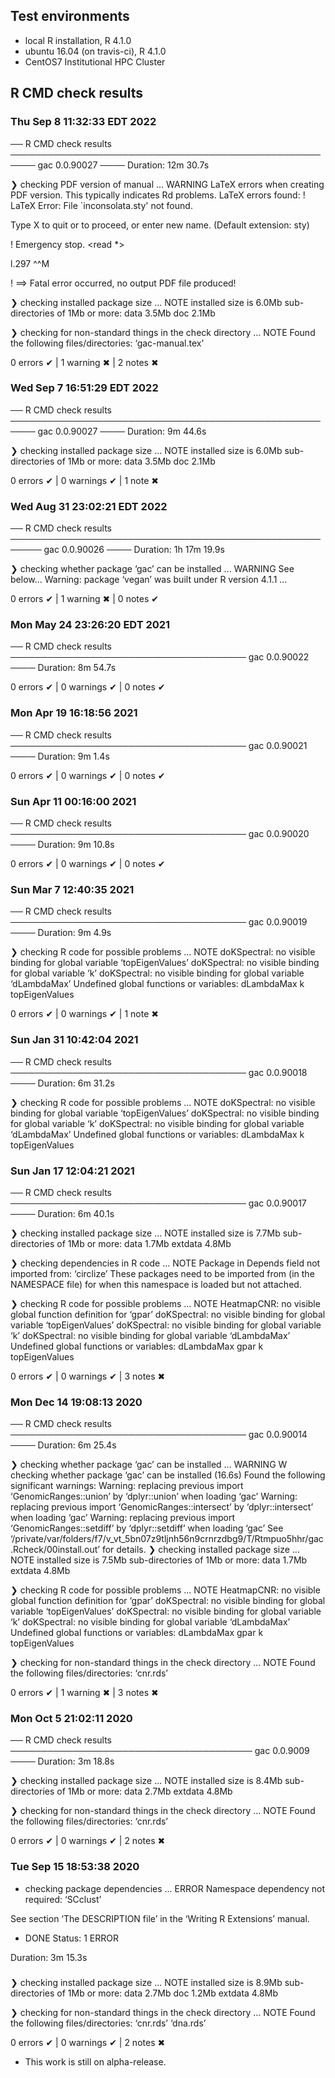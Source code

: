 ## Test environments
* local R installation, R 4.1.0
* ubuntu 16.04 (on travis-ci), R 4.1.0
* CentOS7 Institutional HPC Cluster


## R CMD check results
### Thu Sep  8 11:32:33 EDT 2022
── R CMD check results ────────────────────────────────────────────────────── gac 0.0.90027 ────
Duration: 12m 30.7s

❯ checking PDF version of manual ... WARNING
  LaTeX errors when creating PDF version.
  This typically indicates Rd problems.
  LaTeX errors found:
  ! LaTeX Error: File `inconsolata.sty' not found.
  
  Type X to quit or <RETURN> to proceed,
  or enter new name. (Default extension: sty)
  
  ! Emergency stop.
  <read *> 
           
  l.297 ^^M
           
  !  ==> Fatal error occurred, no output PDF file produced!

❯ checking installed package size ... NOTE
    installed size is  6.0Mb
    sub-directories of 1Mb or more:
      data   3.5Mb
      doc    2.1Mb

❯ checking for non-standard things in the check directory ... NOTE
  Found the following files/directories:
    ‘gac-manual.tex’

0 errors ✔ | 1 warning ✖ | 2 notes ✖


### Wed Sep  7 16:51:29 EDT 2022
── R CMD check results ────────────────────────────────────────────────────── gac 0.0.90027 ────
Duration: 9m 44.6s

❯ checking installed package size ... NOTE
    installed size is  6.0Mb
    sub-directories of 1Mb or more:
      data   3.5Mb
      doc    2.1Mb

0 errors ✔ | 0 warnings ✔ | 1 note ✖

### Wed Aug 31 23:02:21 EDT 2022
── R CMD check results ─────────────────────────────────────────────────────── gac 0.0.90026 ────
Duration: 1h 17m 19.9s

❯ checking whether package ‘gac’ can be installed ... WARNING
  See below...
     Warning: package ‘vegan’ was built under R version 4.1.1
	 ...

0 errors ✔ | 1 warning ✖ | 0 notes ✔

### Mon May 24 23:26:20 EDT 2021
── R CMD check results ────────────────────────────────────── gac 0.0.90022 ────
Duration: 8m 54.7s

0 errors ✔ | 0 warnings ✔ | 0 notes ✔


### Mon Apr 19 16:18:56 2021
── R CMD check results ────────────────────────────────────── gac 0.0.90021 ────
Duration: 9m 1.4s

0 errors ✔ | 0 warnings ✔ | 0 notes ✔

### Sun Apr 11 00:16:00 2021 
── R CMD check results ────────────────────────────────────── gac 0.0.90020 ────
Duration: 9m 10.8s

0 errors ✔ | 0 warnings ✔ | 0 notes ✔

### Sun Mar  7 12:40:35 2021
── R CMD check results ────────────────────────────────────── gac 0.0.90019 ────
Duration: 9m 4.9s

❯ checking R code for possible problems ... NOTE
  doKSpectral: no visible binding for global variable ‘topEigenValues’
  doKSpectral: no visible binding for global variable ‘k’
  doKSpectral: no visible binding for global variable ‘dLambdaMax’
  Undefined global functions or variables:
    dLambdaMax k topEigenValues

0 errors ✔ | 0 warnings ✔ | 1 note ✖


### Sun Jan 31 10:42:04 2021 
── R CMD check results ────────────────────────────────────── gac 0.0.90018 ────
Duration: 6m 31.2s

❯ checking R code for possible problems ... NOTE
  doKSpectral: no visible binding for global variable ‘topEigenValues’
  doKSpectral: no visible binding for global variable ‘k’
  doKSpectral: no visible binding for global variable ‘dLambdaMax’
  Undefined global functions or variables:
    dLambdaMax k topEigenValues

### Sun Jan 17 12:04:21 2021
── R CMD check results ────────────────────────────────────── gac 0.0.90017 ────
Duration: 6m 40.1s

❯ checking installed package size ... NOTE
    installed size is  7.7Mb
    sub-directories of 1Mb or more:
      data      1.7Mb
      extdata   4.8Mb

❯ checking dependencies in R code ... NOTE
  Package in Depends field not imported from: ‘circlize’
    These packages need to be imported from (in the NAMESPACE file)
    for when this namespace is loaded but not attached.

❯ checking R code for possible problems ... NOTE
  HeatmapCNR: no visible global function definition for ‘gpar’
  doKSpectral: no visible binding for global variable ‘topEigenValues’
  doKSpectral: no visible binding for global variable ‘k’
  doKSpectral: no visible binding for global variable ‘dLambdaMax’
  Undefined global functions or variables:
    dLambdaMax gpar k topEigenValues

0 errors ✔ | 0 warnings ✔ | 3 notes ✖

###  Mon Dec 14 19:08:13 2020
── R CMD check results ────────────────────────────────────── gac 0.0.90014 ────
Duration: 6m 25.4s

❯ checking whether package ‘gac’ can be installed ... WARNING
W  checking whether package ‘gac’ can be installed (16.6s)
   Found the following significant warnings:
     Warning: replacing previous import ‘GenomicRanges::union’ by ‘dplyr::union’ when loading ‘gac’
     Warning: replacing previous import ‘GenomicRanges::intersect’ by ‘dplyr::intersect’ when loading ‘gac’
     Warning: replacing previous import ‘GenomicRanges::setdiff’ by ‘dplyr::setdiff’ when loading ‘gac’
   See ‘/private/var/folders/f7/v_vt_5bn07z9tljnh56n9crnrzdbg9/T/Rtmpuo5hhr/gac.Rcheck/00install.out’ for details.
❯ checking installed package size ... NOTE
    installed size is  7.5Mb
    sub-directories of 1Mb or more:
      data      1.7Mb
      extdata   4.8Mb

❯ checking R code for possible problems ... NOTE
  HeatmapCNR: no visible global function definition for ‘gpar’
  doKSpectral: no visible binding for global variable ‘topEigenValues’
  doKSpectral: no visible binding for global variable ‘k’
  doKSpectral: no visible binding for global variable ‘dLambdaMax’
  Undefined global functions or variables:
    dLambdaMax gpar k topEigenValues

❯ checking for non-standard things in the check directory ... NOTE
  Found the following files/directories:
    ‘cnr.rds’

0 errors ✔ | 1 warning ✖ | 3 notes ✖



### Mon Oct  5 21:02:11 2020
── R CMD check results ─────────────────────────────────────── gac 0.0.9009 ────
Duration: 3m 18.8s

❯ checking installed package size ... NOTE
    installed size is  8.4Mb
    sub-directories of 1Mb or more:
      data      2.7Mb
      extdata   4.8Mb

❯ checking for non-standard things in the check directory ... NOTE
  Found the following files/directories:
    ‘cnr.rds’

0 errors ✔ | 0 warnings ✔ | 2 notes ✖

### Tue Sep 15 18:53:38 2020
 
* checking package dependencies ... ERROR
Namespace dependency not required: ‘SCclust’

See section ‘The DESCRIPTION file’ in the ‘Writing R Extensions’
manual.
* DONE
Status: 1 ERROR


Duration: 3m 15.3s


### 
❯ checking installed package size ... NOTE
    installed size is  8.9Mb
    sub-directories of 1Mb or more:
      data      2.7Mb
      doc       1.2Mb
      extdata   4.8Mb

❯ checking for non-standard things in the check directory ... NOTE
  Found the following files/directories:
    ‘cnr.rds’ ‘dna.rds’

0 errors ✔ | 0 warnings ✔ | 2 notes ✖


* This work is still on alpha-release.

